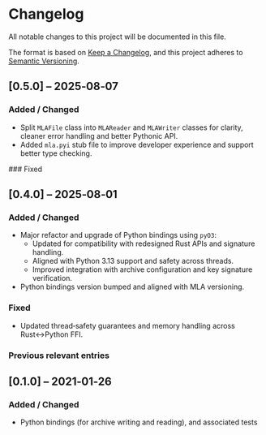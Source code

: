 # Changelog

All notable changes to this project will be documented in this file.

The format is based on [Keep a Changelog](https://keepachangelog.com/en/1.0.0/),
and this project adheres to [Semantic Versioning](https://semver.org/spec/v2.0.0.html).

## [0.5.0] – 2025‑08‑07

### Added / Changed

- Split `MLAFile` class into `MLAReader` and `MLAWriter` classes for clarity, cleaner error handling and better Pythonic API.
- Added `mla.pyi` stub file to improve developer experience and support better type checking.

### Fixed

## [0.4.0] – 2025‑08‑01

### Added / Changed

- Major refactor and upgrade of Python bindings using `pyO3`:
  - Updated for compatibility with redesigned Rust APIs and signature handling.
  - Aligned with Python 3.13 support and safety across threads.
  - Improved integration with archive configuration and key signature verification.
- Python bindings version bumped and aligned with MLA versioning.

### Fixed

- Updated thread‑safety guarantees and memory handling across Rust↔Python FFI.

### Previous relevant entries

## [0.1.0] – 2021‑01‑26

### Added / Changed

- Python bindings (for archive writing and reading), and associated tests
